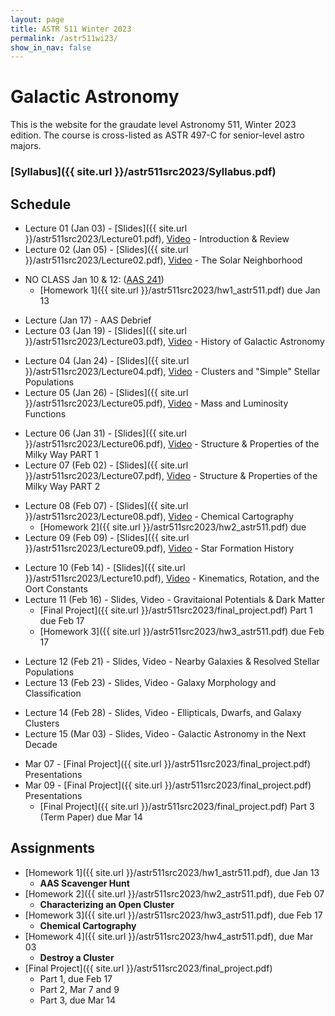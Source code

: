 ```yaml
---
layout: page
title: ASTR 511 Winter 2023
permalink: /astr511wi23/
show_in_nav: false
---
```


# Galactic Astronomy

This is the website for the graudate level Astronomy 511, Winter 2023 edition. The course is cross-listed as ASTR 497-C for senior-level astro majors. 

### [Syllabus]({{ site.url }}/astr511src2023/Syllabus.pdf)

## Schedule

<!-- W1 -->
- Lecture 01 (Jan 03) - [Slides]({{ site.url }}/astr511src2023/Lecture01.pdf), [Video](https://www.youtube.com/watch?v=wlrvaZL86Z0) - Introduction & Review
- Lecture 02 (Jan 05) - [Slides]({{ site.url }}/astr511src2023/Lecture02.pdf), [Video](https://www.youtube.com/watch?v=AO659NG71G4) - The Solar Neighborhood 
<!-- W2 -->
- NO CLASS Jan 10 & 12: ([AAS 241](http://aas.org/meetings/aas241)) 
    - [Homework 1]({{ site.url }}/astr511src2023/hw1_astr511.pdf) due Jan 13
<!-- W3 -->
- Lecture  (Jan 17) - AAS Debrief
- Lecture 03 (Jan 19) - [Slides]({{ site.url }}/astr511src2023/Lecture03.pdf), [Video](https://youtu.be/mS26ebOGlFs) - History of Galactic Astronomy
<!-- W4 -->
- Lecture 04 (Jan 24) - [Slides]({{ site.url }}/astr511src2023/Lecture04.pdf), [Video](https://youtu.be/Ci6UMorefvI) - Clusters and "Simple" Stellar Populations
- Lecture 05 (Jan 26) - [Slides]({{ site.url }}/astr511src2023/Lecture05.pdf), [Video](https://youtu.be/RWKsykWwtpg) - Mass and Luminosity Functions
<!-- W5 -->
- Lecture 06 (Jan 31) - [Slides]({{ site.url }}/astr511src2023/Lecture06.pdf), [Video](https://youtu.be/SYubXiFNRdk) - Structure & Properties of the Milky Way PART 1
- Lecture 07 (Feb 02) - [Slides]({{ site.url }}/astr511src2023/Lecture07.pdf), [Video](https://youtu.be/xCBrE2DdfJU) - Structure & Properties of the Milky Way PART 2
<!-- W6 -->
- Lecture 08 (Feb 07) - [Slides]({{ site.url }}/astr511src2023/Lecture08.pdf), [Video](https://youtu.be/rj4zmOu9V3Y) - Chemical Cartography
    - [Homework 2]({{ site.url }}/astr511src2023/hw2_astr511.pdf) due
- Lecture 09 (Feb 09) - [Slides]({{ site.url }}/astr511src2023/Lecture09.pdf), [Video](https://youtu.be/ytCvuph46qQ) - Star Formation History
<!-- W7 -->
- Lecture 10 (Feb 14) -  [Slides]({{ site.url }}/astr511src2023/Lecture10.pdf), [Video](https://youtu.be/ZkQrRjuji5E) - Kinematics, Rotation, and the Oort Constants
- Lecture 11 (Feb 16) - Slides, Video - Gravitaional Potentials & Dark Matter
    - [Final Project]({{ site.url }}/astr511src2023/final_project.pdf) Part 1 due Feb 17
    - [Homework 3]({{ site.url }}/astr511src2023/hw3_astr511.pdf) due Feb 17
<!-- W8 -->
- Lecture 12 (Feb 21) - Slides, Video - Nearby Galaxies & Resolved Stellar Populations
- Lecture 13 (Feb 23) - Slides, Video - Galaxy Morphology and Classification
<!-- W9 -->
- Lecture 14 (Feb 28) - Slides, Video - Ellipticals, Dwarfs, and Galaxy Clusters
- Lecture 15 (Mar 03) - Slides, Video - Galactic Astronomy in the Next Decade 
<!-- W10 -->
- Mar 07 - [Final Project]({{ site.url }}/astr511src2023/final_project.pdf) Presentations
- Mar 09 - [Final Project]({{ site.url }}/astr511src2023/final_project.pdf) Presentations
    - [Final Project]({{ site.url }}/astr511src2023/final_project.pdf) Part 3 (Term Paper) due Mar 14


## Assignments
- [Homework 1]({{ site.url }}/astr511src2023/hw1_astr511.pdf), due Jan 13
	- **AAS Scavenger Hunt**
- [Homework 2]({{ site.url }}/astr511src2023/hw2_astr511.pdf), due Feb 07
	- **Characterizing an Open Cluster**
- [Homework 3]({{ site.url }}/astr511src2023/hw3_astr511.pdf), due Feb 17
    - **Chemical Cartography**
- [Homework 4]({{ site.url }}/astr511src2023/hw4_astr511.pdf), due Mar 03
    - **Destroy a Cluster**
- [Final Project]({{ site.url }}/astr511src2023/final_project.pdf)
    - Part 1, due Feb 17
    - Part 2, Mar 7 and 9
    - Part 3, due Mar 14

